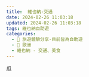 ```yaml
---
title:  維也納-交通
date: 2024-02-26 11:03:18
updated: 2024-02-26 11:03:18
tags: 維也納自助遊
categories: 
  - 🌴 旅遊體驗分享-目前皆為自助遊
  - 🥥 歐洲
  - 維也納 - 交通、美食
---
```

瓜
 <!-- more -->